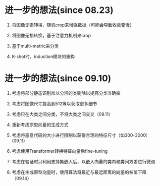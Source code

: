 # 进一步的想法(since 08.23)

1. 将图像无损转换，随机crop来增强数据（可能会导致收敛变慢）

2. 将图像无损转换，基于注意力机制来crop

3. 基于multi-metric来分类

4. K-shot时，induction模块的重构

# 进一步的想法(since 09.10)

1. 考虑将部分静态识别难以分辨的类剔除以提高分类准确率

2. 考虑将图像尺寸提高到512等以获取更多细节

3. 考虑只在大类之间分类，不将大类之间交叉（09.11）

4. 重新考虑原型向量的生成方式

5. 考虑将恶意代码的大小进行限制以获得合理的特征尺寸（如300-3000）(09.11)

6. 考虑使用Transformer转换特征向量后fine-tuning

7. 考虑在验证时只利用支持集嵌入后，以嵌入向量的类内和类间方差进行微调

8. 考虑在生成原型向量时，使用算法将最近与最远距离的向量的权值下降（09.14）